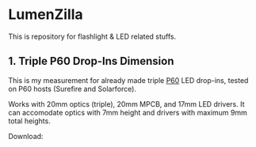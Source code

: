 LumenZilla
==========
This is repository for flashlight &amp; LED related stuffs. 


## 1. Triple P60 Drop-Ins Dimension
This is my measurement for already made triple [P60](http://flashlightwiki.com/P60) LED drop-ins, tested on P60 hosts (Surefire and Solarforce). 

Works with 20mm optics (triple), 20mm MPCB, and 17mm LED drivers. It can accomodate optics with 7mm height and drivers with maximum 9mm total heights.

Download: 
